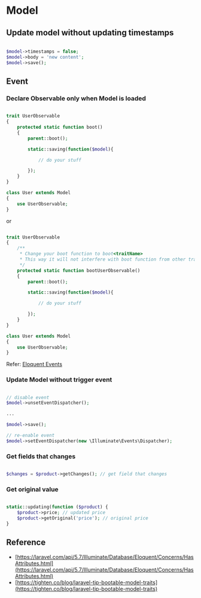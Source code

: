 # Model

## Update model without updating timestamps

```php

$model->timestamps = false;
$model->body = 'new content';
$model->save();

```

## Event

### Declare Observable only when Model is loaded

```php

trait UserObservable
{
    protected static function boot()
    {
        parent::boot();

        static::saving(function($model){

            // do your stuff

        });
    }
}

class User extends Model
{
    use UserObservable;
}

```

or

```php

trait UserObservable
{
    /**
     * Change your boot function to boot<traitName>
     * This way it will not interfere with boot function from other traits
     */
    protected static function bootUserObservable()
    {
        parent::boot();

        static::saving(function($model){

            // do your stuff

        });
    }
}

class User extends Model
{
    use UserObservable;
}

```

Refer: [Eloquent Events](https://laravel.com/docs/5.6/eloquent#events)

### Update Model without trigger event

```php

// disable event
$model->unsetEventDispatcher();

...

$model->save();

// re-enable event
$model->setEventDispatcher(new \Illuminate\Events\Dispatcher);

```

### Get fields that changes

```php

$changes = $product->getChanges(); // get field that changes

```

### Get original value

```php

static::updating(function ($product) {
    $product->price; // updated price
    $product->getOriginal('price'); // original price
}

```

## Reference

* [https://laravel.com/api/5.7/Illuminate/Database/Eloquent/Concerns/HasAttributes.html](https://laravel.com/api/5.7/Illuminate/Database/Eloquent/Concerns/HasAttributes.html)
* [https://tighten.co/blog/laravel-tip-bootable-model-traits](https://tighten.co/blog/laravel-tip-bootable-model-traits)